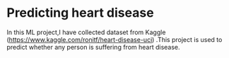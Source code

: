 # Predicting heart disease
In this ML project,I have collected dataset from Kaggle (https://www.kaggle.com/ronitf/heart-disease-uci) .This project is used to predict whether any person is suffering from heart disease.

